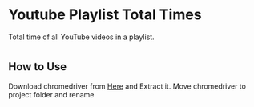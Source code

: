 # Youtube Playlist Total Times
Total time of all YouTube videos in a playlist.

#
## How to Use
Download chromedriver from [Here](https://chromedriver.chromium.org/downloads) and Extract it.
Move chromedriver to project folder and rename
